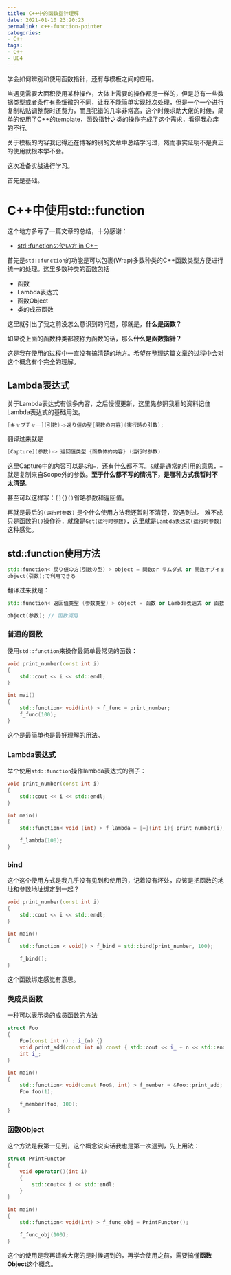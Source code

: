 ```yaml
---
title: C++中的函数指针理解
date: 2021-01-10 23:20:23
permalink: c++-function-pointer
categories:
- C++
tags:
- C++
- UE4
---
```

学会如何辨别和使用函数指针，还有与模板之间的应用。
<!--more-->

当遇见需要大面积使用某种操作，大体上需要的操作都是一样的，但是总有一些数据类型或者条件有些细微的不同，让我不能简单实现批次处理，但是一个一个进行复制粘贴调整费时还费力，而且犯错的几率非常高，这个时候求助大佬的时候，简单的使用了C++的template，函数指针之类的操作完成了这个需求，看得我心痒的不行。

关于模板的内容我记得还在博客的别的文章中总结学习过，然而事实证明不是真正的使用就根本学不会。

这次准备实战进行学习。

首先是基础。

# C++中使用std::function
这个地方多亏了一篇文章的总结，十分感谢：
- [std::functionの使い方 in C++](https://qiita.com/ymd_/items/27009e3e6d7a73653fab)

首先是`std::function`的功能是可以包裹(Wrap)多数种类的C++函数类型方便进行统一的处理。这里多数种类的函数包括
- 函数
- Lambda表达式
- 函数Object
- 类的成员函数

这里就引出了我之前没怎么意识到的问题，那就是，**什么是函数？**

如果说上面的函数种类都被称为函数的话，那么**什么是函数指针？**

这是我在使用的过程中一直没有搞清楚的地方。希望在整理这篇文章的过程中会对这个概念有个完全的理解。

## Lambda表达式
关于Lambda表达式有很多内容，之后慢慢更新，这里先参照我看的资料记住Lambda表达式的基础用法。
```c++
[キャプチャー](引数)->返り値の型{関数の内容}(実行時の引数);
```

翻译过来就是
```c++
[Capture](参数)-> 返回值类型 {函数体的内容} (运行时参数)
```

这里Capture中的内容可以是`&`和`=`，还有什么都不写。`&`就是通常的引用的意思，`=`就是复制来自Scope外的参数。**至于什么都不写的情况下，是哪种方式我暂时不太清楚**。

甚至可以这样写：`[]{}()`省略参数和返回值。

再就是最后的`(运行时参数)` 是个什么使用方法我还暂时不清楚，没遇到过。
难不成只是函数的`()`操作符，就像是`Get(运行时参数)`，这里就是`Lambda表达式(运行时参数)`这种感觉。

## std::function使用方法
```c++
std::function< 戻り値の方(引数の型) > object = 関数or ラムダ式 or 関数オブイェクト orクラスのメンバ関数;
object(引数);で利用できる
```

翻译过来就是：
```c++
std::function< 返回值类型 (参数类型) > object = 函数 or Lambda表达式 or 函数Object or 类成员函数;

object(参数); // 函数调用
```

### 普通的函数
使用`std::function`来操作最简单最常见的函数：
```c++
void print_number(const int i)
{
    std::cout << i << std::endl;
}

int mai()
{
    std::function< void(int) > f_func = print_number;
    f_func(100);
}
```
这个是最简单也是最好理解的用法。

### Lambda表达式
举个使用`std::function`操作lambda表达式的例子：
```c++
void print_number(const int i)
{
    std::cout << i << std::endl;
}

int main()
{
    std::function< void (int) > f_lambda = [=](int i){ print_number(i);};

    f_lambda(100);
}
```

### bind
这个这个使用方式是我几乎没有见到和使用的，记着没有坏处，应该是把函数的地址和参数地址绑定到一起？
```c++
void print_number(const int i)
{
    std::cout << i << std::endl;
}

int main()
{
    std::function < void() > f_bind = std::bind(print_number, 100);

    f_bind();
}
```
这个函数绑定感觉有意思。

### 类成员函数
一种可以表示类的成员函数的方法
```c++
struct Foo
{
    Foo(const int n) : i_(n) {}
    void print_add(const int n) const { std::cout << i_ + n << std::endl; }
    int i_;
}

int main()
{
    std::function< void(const Foo&, int) > f_member = &Foo::print_add;
    Foo foo(1);

    f_member(foo, 100);
}
```

### 函数Object
这个方法是我第一见到，这个概念说实话我也是第一次遇到，先上用法：
```c++
struct PrintFunctor
{
    void operator()(int i)
    {
        std::cout<< i << std::endl;
    }
}

int main()
{
    std::function< void(int) > f_func_obj = PrintFunctor();

    f_func_obj(100);
}
```

这个的使用是我再请教大佬的是时候遇到的，再学会使用之前，需要搞懂**函数Object**这个概念。














